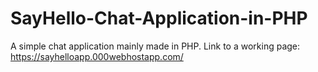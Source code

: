 # SayHello-Chat-Application-in-PHP

A simple chat application mainly made in PHP. Link to a working page:
https://sayhelloapp.000webhostapp.com/
